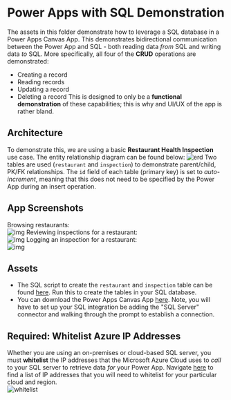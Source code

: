 # Power Apps with SQL Demonstration
The assets in this folder demonstrate how to leverage a SQL database in a Power Apps Canvas App. This demonstrates bidirectional communication between the Power App and SQL - both reading data *from* SQL and writing data *to* SQL. More specifically, all four of the **CRUD** operations are demonstrated:
- Creating a record
- Reading records
- Updating a record
- Deleting a record
This is designed to only be a **functional demonstration** of these capabilities; this is why and UI/UX of the app is rather bland.

## Architecture
To demonstrate this, we are using a basic **Restaurant Health Inspection** use case. The entity relationship diagram can be found below:
![erd](https://i.imgur.com/MftCzGG.png)
Two tables are used (`restaurant` and `inspection`) to demonstrate parent/child, PK/FK relationships. The `id` field of each table (primary key) is set to *auto-increment*, meaning that this does not need to be specified by the Power App during an insert operation.

## App Screenshots
Browsing restaurants:  
![img](https://i.imgur.com/ZnZ9kVA.png)
Reviewing inspections for a restaurant:  
![img](https://i.imgur.com/6PWc0D4.png)
Logging an inspection for a restaurant:  
![img](https://i.imgur.com/FEXL3x2.png)

## Assets
- The SQL script to create the `restaurant` and `inspection` table can be found [here](./script.sql). Run this to create the tables in your SQL database.
- You can download the Power Apps Canvas App [here](https://github.com/TimHanewich/Power-Platform-Assets/releases/download/4/Restaurant.Health.Inspection.msapp). Note, you will have to set up your SQL integration be adding the "SQL Server" connector and walking through the prompt to establish a connection.

## Required: Whitelist Azure IP Addresses
Whether you are using an on-premises or cloud-based SQL server, you must **whitelist** the IP addresses that the Microsoft Azure Cloud uses to *call* to your SQL server to retrieve data *for* your Power App. Navigate [here](https://learn.microsoft.com/en-us/power-platform/admin/online-requirements#ip-addresses-required) to find a list of IP addresses that you will need to whitelist for your particular cloud and region.  
![whitelist](https://i.imgur.com/R4uEf0u.png)
